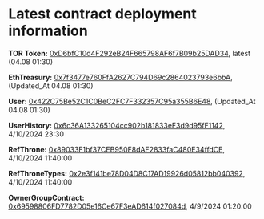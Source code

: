 # Latest contract deployment information

**TOR Token:** [0xD6bfC10d4F292eB24F665798AF6f7B09b25DAD34](https://testnet.blastscan.io/address/0xD6bfC10d4F292eB24F665798AF6f7B09b25DAD34),	latest (04.08 01:30)		

**EthTreasury:** [0x7f3477e760FfA2627C794D69c2864023793e6bbA](https://testnet.blastscan.io/address/0x7f3477e760FfA2627C794D69c2864023793e6bbA),	(Updated_At 04.08 01:30)			

**User:** [0x422C75Be52C1C0BeC2FC7F332357C95a355B6E48](https://testnet.blastscan.io/token/0x422C75Be52C1C0BeC2FC7F332357C95a355B6E48),	(Updated_At 04.08 01:30)			

**UserHistory:** [0x6c36A133265104cc902b181833eF3d9d95fF1142](https://testnet.blastscan.io/token/0x6c36A133265104cc902b181833eF3d9d95fF1142),	  4/10/2024 23:30

**RefThrone:** [0x89033F1bf37CEB950F8dAF2833faC480E34ffdCE](https://testnet.blastscan.io/address/0xa81dF2481ce429412a339B85c1edB7Bc92bB1Ed9),	4/10/2024 11:40:00		

**RefThroneTypes:** [0x2e3f141be78D04D8C17AD19926d05812bb040392](https://testnet.blastscan.io/address/0x4b977faab7cb822926795e04d99Ea9Bc10Bab264),	4/10/2024 11:40:00

**OwnerGroupContract:** [0x69598806FD7782D05e16Ce67F3eAD614f027084d](https://testnet.blastscan.io/address/0x69598806FD7782D05e16Ce67F3eAD614f027084d),	4/9/2024 01:20:00

